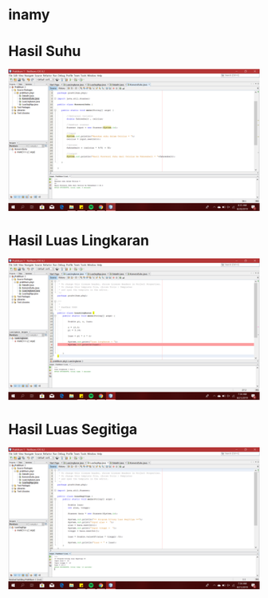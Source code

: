 # inamy
# Hasil Suhu
![Alt Text](https://github.com/inamyrpl28/JobsheetOperator/blob/master/2019-08-20%20(2).png)
# Hasil Luas Lingkaran
![Alt Text](https://github.com/inamyrpl28/JobsheetOperator/blob/master/2019-08-21%20(1).png)
# Hasil Luas Segitiga
![Alt Text](https://github.com/inamyrpl28/JobsheetOperator/blob/master/2019-08-21%20(2).png)

